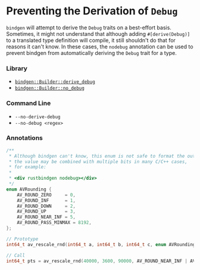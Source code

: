 # Preventing the Derivation of `Debug`

`bindgen` will attempt to derive the `Debug` traits on a best-effort
basis. Sometimes, it might not understand that although adding `#[derive(Debug)]` to a translated type definition will compile, it still shouldn't do
that for reasons it can't know. In these cases, the `nodebug` annotation can be
used to prevent bindgen from automatically deriving the `Debug` trait for a type.

### Library

* [`bindgen::Builder::derive_debug`](https://docs.rs/bindgen/latest/bindgen/struct.Builder.html#method.derive_debug)
* [`bindgen::Builder::no_debug`](https://docs.rs/bindgen/latest/bindgen/struct.Builder.html#method.no_debug)

### Command Line

* `--no-derive-debug`
* `--no-debug <regex>`

### Annotations

```c
/**
 * Although bindgen can't know, this enum is not safe to format the output.
 * the value may be combined with multiple bits in many C/C++ cases,
 * for example:
 *
 * <div rustbindgen nodebug></div>
 */
enum AVRounding {
    AV_ROUND_ZERO     = 0,
    AV_ROUND_INF      = 1,
    AV_ROUND_DOWN     = 2,
    AV_ROUND_UP       = 3,
    AV_ROUND_NEAR_INF = 5,
    AV_ROUND_PASS_MINMAX = 8192,
};

// Prototype
int64_t av_rescale_rnd(int64_t a, int64_t b, int64_t c, enum AVRounding) av_const;

// Call
int64_t pts = av_rescale_rnd(40000, 3600, 90000, AV_ROUND_NEAR_INF | AV_ROUND_PASS_MINMAX);
```

